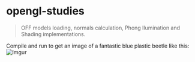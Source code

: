 # opengl-studies
> OFF models loading, normals calculation, Phong Ilumination and Shading implementations.

Compile and run to get an image of a fantastic blue plastic beetle like this:
![Imgur](http://i.imgur.com/ZaTZcym.png)
